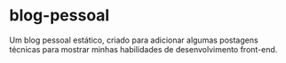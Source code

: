 # blog-pessoal
Um blog pessoal estático, criado para adicionar algumas postagens técnicas para mostrar minhas habilidades de desenvolvimento front-end.
